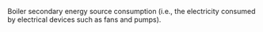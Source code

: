 Boiler secondary energy source consumption (i.e., the electricity consumed by electrical devices such as fans and pumps).